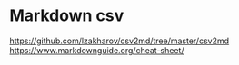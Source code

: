 # Markdown csv 
https://github.com/lzakharov/csv2md/tree/master/csv2md
https://www.markdownguide.org/cheat-sheet/
